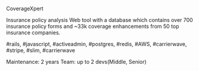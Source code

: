 CoverageXpert

Insurance policy analysis Web tool with a database which contains over 700 insurance policy forms and ~33k coverage enhancements from 50 top insurance companies.

#rails, #javascript, #activeadmin, #postgres, #redis, #AWS, #carrierwave, #stripe, #slim, #carrierwave

Maintenance: 2 years
Team: up to 2 devs(Middle, Senior)
